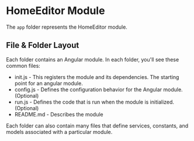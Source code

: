 HomeEditor Module
=================

The `app` folder represents the HomeEditor module.

File & Folder Layout
--------------------

Each folder contains an Angular module. In each folder, you'll see these common files:

* init.js - This registers the module and its dependencies. The starting point for an angular module.
* config.js - Defines the configuration behavior for the Angular module. (Optional)
* run.js - Defines the code that is run when the module is initialized. (Optional)
* README.md - Describes the module

Each folder can also contain many files that define services, constants, and models associated
with a particular module.